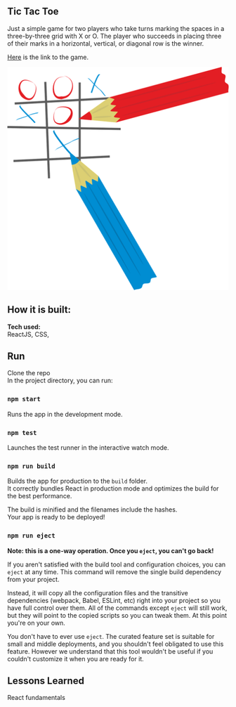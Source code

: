 ## Tic Tac Toe

Just a simple game for two players who take turns marking the spaces in a three-by-three grid with X or O. The player who succeeds in placing three of their marks in a horizontal, vertical, or diagonal row is the winner.

[Here]() is the link to the game.

![Tic-Tac-Toe](https://github.com/rowah/tic-tac-toe-react/blob/main/public/tic-tac-toe.png)

## How it is built:

**Tech used:** \
ReactJS, CSS,

## Run

Clone the repo\
In the project directory, you can run:

### `npm start`

Runs the app in the development mode.

### `npm test`

Launches the test runner in the interactive watch mode.

### `npm run build`

Builds the app for production to the `build` folder.\
It correctly bundles React in production mode and optimizes the build for the best performance.

The build is minified and the filenames include the hashes.\
Your app is ready to be deployed!

### `npm run eject`

**Note: this is a one-way operation. Once you `eject`, you can't go back!**

If you aren't satisfied with the build tool and configuration choices, you can `eject` at any time. This command will remove the single build dependency from your project.

Instead, it will copy all the configuration files and the transitive dependencies (webpack, Babel, ESLint, etc) right into your project so you have full control over them. All of the commands except `eject` will still work, but they will point to the copied scripts so you can tweak them. At this point you're on your own.

You don't have to ever use `eject`. The curated feature set is suitable for small and middle deployments, and you shouldn't feel obligated to use this feature. However we understand that this tool wouldn't be useful if you couldn't customize it when you are ready for it.

## Lessons Learned

React fundamentals
